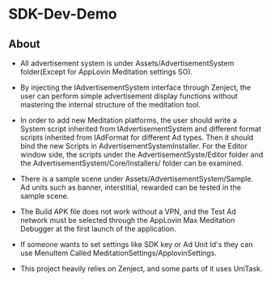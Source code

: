 # SDK-Dev-Demo
## About
* All advertisement system is under Assets/AdvertisementSystem folder(Except for AppLovin Meditation settings SO).

* By injecting the IAdvertisementSystem interface through Zenject, the user can perform simple advertisement display functions without mastering the internal structure of the meditation tool.

* In order to add new Meditation platforms, the user should write a System script inherited from IAdvertisementSystem and different format scripts inherited from IAdFormat for different Ad types.
Then it should bind the new Scripts in AdvertisementSystemInstaller.
For the Editor window side, the scripts under the AdvertisementSyste/Editor folder and the AdvertisementSystem/Core/Installers/ folder can be examined.

* There is a sample scene under Assets/AdvertisementSystem/Sample.
Ad units such as banner, interstitial, rewarded can be tested in the sample scene.

* The Build APK file does not work without a VPN, and the Test Ad network must be selected through the AppLovin Max Meditation Debugger at the first launch of the application.

* If someone wants to set settings like SDK key or Ad Unit Id's they can use MenuItem Called MeditationSettings/ApplovinSettings.

* This project heavily relies on Zenject, and some parts of it uses UniTask.
